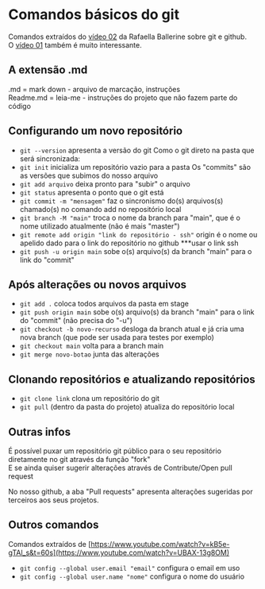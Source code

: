 # Comandos básicos do git

Comandos extraídos do [vídeo 02](https://www.youtube.com/watch?v=UBAX-13g8OM) da Rafaella Ballerine sobre git e github.<br>
O [vídeo 01](https://www.youtube.com/watch?v=DqTITcMq68k) também é muito interessante.

## A extensão .md
.md = mark down - arquivo de marcação, instruções<br>
Readme.md = leia-me - instruções do projeto que não fazem parte do código

## Configurando um novo repositório
* `git --version` apresenta a versão do git
Como o git direto na pasta que será sincronizada:
* `git init` inicializa um repositório vazio para a pasta
Os "commits" são as versões que subimos do nosso arquivo
* `git add arquivo` deixa pronto para "subir" o arquivo 
* `git status` apresenta o ponto que o git está
* `git commit -m "mensagem"` faz o sincronismo do(s) arquivos(s) chamado(s) no comando add no repositório local
* `git branch -M "main"` troca o nome da branch para "main", que é o nome utilizado atualmente (não é mais "master")
* `git remote add origin "link do repositório - ssh"` origin é o nome ou apelido dado para o link do repositório no github ***usar o link ssh
* `git push -u origin main` sobe o(s) arquivo(s) da branch "main" para o link do "commit"

## Após alterações ou novos arquivos
* `git add .` coloca todos arquivos da pasta em stage
* `git push origin main` sobe o(s) arquivo(s) da branch "main" para o link do "commit" (não precisa do "-u")
* `git checkout -b novo-recurso` desloga da branch atual e já cria uma nova branch (que pode ser usada para testes por exemplo)
* `git checkout main` volta para a branch main
* `git merge novo-botao` junta das alterações

## Clonando repositórios e atualizando repositórios
* `git clone link` clona um repositório do git
* `git pull` (dentro da pasta do projeto) atualiza do repositório local

## Outras infos
É possível puxar um repositório git público para o seu repositório diretamente no git através da função "fork"<br>
E se ainda quiser sugerir alterações através de Contribute/Open pull request


No nosso github, a aba "Pull requests" apresenta alterações sugeridas por terceiros aos seus projetos.

## Outros comandos
Comandos extraídos de [https://www.youtube.com/watch?v=kB5e-gTAl_s&t=60s](https://www.youtube.com/watch?v=UBAX-13g8OM)<br>

* `git config --global user.email "email"` configura o email em uso
* `git config --global user.name "nome"` configura o nome do usuário
